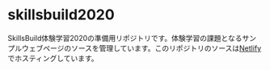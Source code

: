 # skillsbuild2020
SkillsBuild体験学習2020の準備用リポジトリです。体験学習の課題となるサンプルウェブページのソースを管理しています。このリポジトリのソースは[Netlify](https://skillsbuild2020.netlify.app/)でホスティングしています。